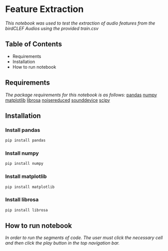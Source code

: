 # Feature Extraction
*This notebook was used to test the extraction of audio features from the birdCLEF Audios using the provided train.csv*

## Table of Contents
- Requirements
- Installation
- How to run notebook

## Requirements
*The package requirements for this notebook is as follows:*
[pandas](https://pypi.org/project/pandas/)
[numpy](https://pypi.org/project/numpy/)
[matplotlib](https://pypi.org/project/matplotlib/)
[librosa](https://pypi.org/project/librosa/)
[noisereduced](https://pypi.org/project/noisereduce/)
[sounddevice](https://pypi.org/project/sounddevice/)
[scipy](https://pypi.org/project/scipy/)

## Installation

### Install pandas

```bash
pip install pandas
```

### Install numpy

```bash
pip install numpy
```
### Install matplotlib

```bash
pip install matplotlib
```

### Install librosa

```bash
pip install librosa
```
## How to run notebook
*In order to run the segments of code. The user must click the necessary cell and then click the play button in the top navigation bar.*